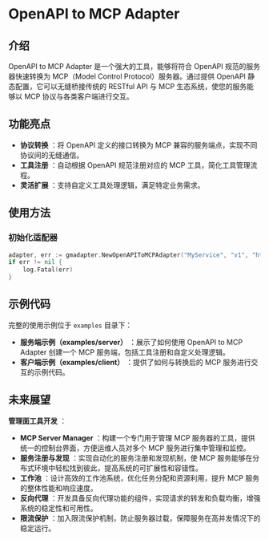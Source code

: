 # OpenAPI to MCP Adapter

## 介绍

OpenAPI to MCP Adapter 是一个强大的工具，能够将符合 OpenAPI 规范的服务器快速转换为 MCP（Model Control Protocol）服务器。通过提供 OpenAPI 静态配置，它可以无缝桥接传统的 RESTful API 与 MCP 生态系统，使您的服务能够以 MCP 协议与各类客户端进行交互。

## 功能亮点

- **协议转换** ：将 OpenAPI 定义的接口转换为 MCP 兼容的服务端点，实现不同协议间的无缝通信。
- **工具注册** ：自动根据 OpenAPI 规范注册对应的 MCP 工具，简化工具管理流程。
- **灵活扩展** ：支持自定义工具处理逻辑，满足特定业务需求。

## 使用方法

### 初始化适配器

```go
adapter, err := gmadapter.NewOpenAPIToMCPAdapter("MyService", "v1", "http://backend:8080", ":9090")
if err != nil {
    log.Fatal(err)
}
```

## 示例代码

完整的使用示例位于 `examples` 目录下：

- **服务端示例（examples/server）** ：展示了如何使用 OpenAPI to MCP Adapter 创建一个 MCP 服务端，包括工具注册和自定义处理逻辑。
- **客户端示例（examples/client）** ：提供了如何与转换后的 MCP 服务进行交互的示例代码。

## 未来展望

**管理面工具开发** ：

- **MCP Server Manager** ：构建一个专门用于管理 MCP 服务器的工具，提供统一的控制台界面，方便运维人员对多个 MCP 服务进行集中管理和监控。
- **服务注册与发现** ：实现自动化的服务注册和发现机制，使 MCP 服务能够在分布式环境中轻松找到彼此，提高系统的可扩展性和容错性。
- **工作池** ：设计高效的工作池系统，优化任务分配和资源利用，提升 MCP 服务的整体性能和响应速度。
- **反向代理** ：开发具备反向代理功能的组件，实现请求的转发和负载均衡，增强系统的稳定性和可用性。
- **限流保护** ：加入限流保护机制，防止服务器过载，保障服务在高并发情况下的稳定运行。
